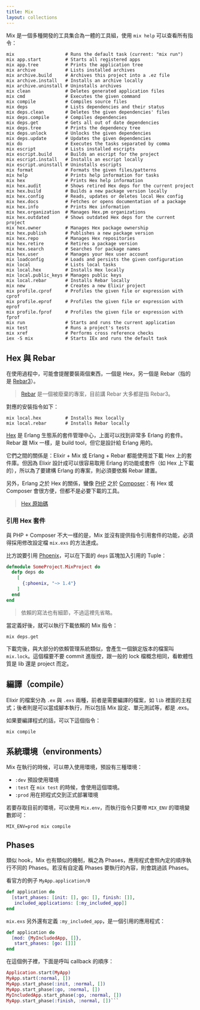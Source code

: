 ```yaml
---
title: Mix
layout: collections
---
```


Mix 是一個多種開發的工具集合為一體的工具組，使用 `mix help` 可以查看所有指令：

```
mix                   # Runs the default task (current: "mix run")
mix app.start         # Starts all registered apps
mix app.tree          # Prints the application tree
mix archive           # Lists installed archives
mix archive.build     # Archives this project into a .ez file
mix archive.install   # Installs an archive locally
mix archive.uninstall # Uninstalls archives
mix clean             # Deletes generated application files
mix cmd               # Executes the given command
mix compile           # Compiles source files
mix deps              # Lists dependencies and their status
mix deps.clean        # Deletes the given dependencies' files
mix deps.compile      # Compiles dependencies
mix deps.get          # Gets all out of date dependencies
mix deps.tree         # Prints the dependency tree
mix deps.unlock       # Unlocks the given dependencies
mix deps.update       # Updates the given dependencies
mix do                # Executes the tasks separated by comma
mix escript           # Lists installed escripts
mix escript.build     # Builds an escript for the project
mix escript.install   # Installs an escript locally
mix escript.uninstall # Uninstalls escripts
mix format            # Formats the given files/patterns
mix help              # Prints help information for tasks
mix hex               # Prints Hex help information
mix hex.audit         # Shows retired Hex deps for the current project
mix hex.build         # Builds a new package version locally
mix hex.config        # Reads, updates or deletes local Hex config
mix hex.docs          # Fetches or opens documentation of a package
mix hex.info          # Prints Hex information
mix hex.organization  # Manages Hex.pm organizations
mix hex.outdated      # Shows outdated Hex deps for the current project
mix hex.owner         # Manages Hex package ownership
mix hex.publish       # Publishes a new package version
mix hex.repo          # Manages Hex repositories
mix hex.retire        # Retires a package version
mix hex.search        # Searches for package names
mix hex.user          # Manages your Hex user account
mix loadconfig        # Loads and persists the given configuration
mix local             # Lists local tasks
mix local.hex         # Installs Hex locally
mix local.public_keys # Manages public keys
mix local.rebar       # Installs Rebar locally
mix new               # Creates a new Elixir project
mix profile.cprof     # Profiles the given file or expression with cprof
mix profile.eprof     # Profiles the given file or expression with eprof
mix profile.fprof     # Profiles the given file or expression with fprof
mix run               # Starts and runs the current application
mix test              # Runs a project's tests
mix xref              # Performs cross reference checks
iex -S mix            # Starts IEx and runs the default task
```

## Hex 與 Rebar

在使用過程中，可能會提醒要裝兩個東西，一個是 Hex，另一個是 Rebar（指的是 [Rebar3](http://www.rebar3.org/)）。

> [Rebar](https://github.com/rebar/rebar) 是一個被廢棄的專案，目前講 Rebar 大多都是指 Rebar3。

對應的安裝指令如下：

```
mix local.hex         # Installs Hex locally
mix local.rebar       # Installs Rebar locally
```

[Hex](https://hex.pm/) 是 Erlang 生態系的套件管理中心，上面可以找到非常多 Erlang 的套件。Rebar 跟 Mix 一樣，是 build tool，但它是設計給 Erlang 用的。

它們之間的關係是：Elixir + Mix 或 Erlang + Rebar 都能使用並下載 Hex 上的套件庫。但因為 Elixir 設計成可以很容易取用 Erlang 的功能或套件（如 Hex 上下載的），所以為了要建構 Erlang 的專案，則必須要依賴 Rebar 建置。

另外，Erlang 之於 Hex 的關係，蠻像 [PHP](https://www.php.net/) 之於 [Composer](https://getcomposer.org/)：有 Hex 或 Composer 會很方便，但都不是必要下載的工具。

> [Hex 原始碼](https://github.com/hexpm/hex)

### 引用 Hex 套件

與 PHP + Composer 不大一樣的是，Mix 並沒有提供指令引用套件的功能，必須得採用修改設定檔 `mix.exs` 的方法達成。

比方說要引用 [Phoenix](https://hex.pm/packages/phoenix)，可以在下面的 `deps` 區塊加入引用的 Tuple：

```elixir
defmodule SomeProject.MixProject do
  defp deps do
    [
      {:phoenix, "~> 1.4"}
    ]
  end
end
```

> 依賴的寫法也有細節，不過這裡先省略。

當定義好後，就可以執行下載依賴的 Mix 指令：

```
mix deps.get
```

下載完後，與大部分的依賴管理系統類似，會產生一個鎖定版本的檔案叫 `mix.lock`。這個檔要不要 commit 進版控，跟一般的 lock 檔概念相同，看軟體性質是 lib 還是 project 而定。

## 編譯（compile）

Elixir 的檔案分為 `.ex` 與 `.exs` 兩種，前者是需要編譯的檔案，如 `lib` 裡面的主程式；後者則是可以當成腳本執行，所以包括 Mix 設定、單元測試等，都是 .exs。

如果要編譯程式的話，可以下這個指令：

```
mix compile
```

## 系統環境（environments）

Mix 在執行的時候，可以帶入使用環境，預設有三種環境：

* `:dev` 預設使用環境
* `:test` 在 `mix test` 的時候，會使用這個環境。
* `:prod` 用在把程式交到正式部署環境

若要存取目前的環境，可以使用 `Mix.env`，而執行指令只要帶 `MIX_ENV` 的環境變數即可：

```
MIX_ENV=prod mix compile
```

## Phases

類似 hook，Mix 也有類似的機制，稱之為 Phases，應用程式會照內定的順序執行不同的 Phases。若沒有自定義 Phases 要執行的內容，則會跳過該 Phases。

看官方的例子 `MyApp.application/0`

```elixir
def application do
  [start_phases: [init: [], go: [], finish: []],
   included_applications: [:my_included_app]]
end
```

`mix.exs` 另外還有定義 `:my_included_app`，是一個引用的應用程式：

```elixir
def application do
  [mod: {MyIncludedApp, []},
   start_phases: [go: []]]
end
```

在這個例子裡，下面是呼叫 callback 的順序：

```elixir
Application.start(MyApp)
MyApp.start(:normal, [])
MyApp.start_phase(:init, :normal, [])
MyApp.start_phase(:go, :normal, [])
MyIncludedApp.start_phase(:go, :normal, [])
MyApp.start_phase(:finish, :normal, [])```
```
